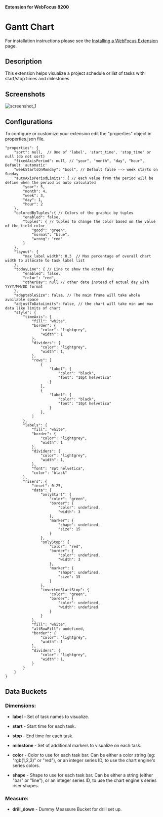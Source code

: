 #### Extension for WebFocus 8200

# Gantt Chart

For installation instructions please see the [Installing a WebFocus Extension](https://github.com/ibi/wf-extensions-chart/wiki/Installing-a-WebFocus-Extension) page.

## Description

This extension helps visualize a project schedule or list of tasks with start/stop times and milestones.

## Screenshots

![screenshot_1](https://github.com/ibi/wf-extensions-chart/blob/master/com.ibi.gantt/screenshots/1.png)

## Configurations

To configure or customize your extension edit the "properties" object in properties.json file.
	
	"properties": {
		"sort": null,  // One of 'label', 'start_time', 'stop_time' or null (do not sort)
		"fixedAxisPeriod": null, // "year", "month", "day", "hour", Default 'automatic'
		"weekStartsOnMonday": "bool", // Default false --> week starts on Sunday
		"autoAxisPeriodLimits": { // each value from the period will be define when the period is auto calculated
			"year": 5,
			"month": 4,
			"week": 3,
			"day": 1,
			"hour": 2
		},
		"coloredByTuples":{ // Colors of the graphic by tuples
			"enabled": false,
			"tuples": { // tuples to change the color based on the value of the field color
				"good": "green",
				"normal": "blue",
				"wrong": "red"
			}
		},
		"layout": {
			"max_label_width": 0.3  // Max percentage of overall chart width to allocate to task label list
		},
		"todayLine": { // Line to show the actual day
			"enabled": false,
			"color": "red",
			"otherDay": null // other date instead of actual day with YYYY/MM/DD format
		},
		"adaptableSize": false, // The main frame will take whole available space
		"adjustToDataLimits": false, // the chart will take min and max data like limits of chart
		"style": {
			"timeAxis": {
				"fill": "white",
				"border": {
					"color": "lightgrey",
					"width": 1
				},
				"dividers": {
					"color": "lightgrey",
					"width": 1,
				},
				"rows": [
					{
						"label": {
							"color": "black",
							"font": "10pt helvetica"
						}
					},
					{
						"label": {
							"color": "black",
							"font": "10pt helvetica"
						}
					},
				]
			},
			"labels": {
				"fill": "white",
				"border": {
					"color": "lightgrey",
					"width": 1
				},
				"dividers": {
					"color": "lightgrey",
					"width": 1,
				},
				"font": "8pt helvetica",
				"color": "black"
			},
			"risers": {
				"inset": 0.25,
				"data": {
					"onlyStart": {
						"color": "green",
						"border": {
							"color": undefined,
							"width": 3
						},
						"marker": {
							"shape": undefined,
							"size": 15
						}
					},
					"onlyStop": {
						"color": "red",
						"border": {
							"color": undefined,
							"width": 3
						},
						"marker": {
							"shape": undefined,
							"size": 15
						}
					},
					"invertedStartStop": {
						"color": "green",
						"border": {
							"color": undefined,
							"width": undefined
						}
					}
				},
				"fill": "white",
				"altRowFill": undefined,
				"border": {
					"color": "lightgrey",
					"width": 1
				},
				"dividers": {
					"color": "lightgrey",
					"width": 1,
				}
			}
		}
	}

## Data Buckets

### Dimensions:

* **label** - Set of task names to visualize.

* **start** - Start time for each task.

* **stop** - End time for each task.

* **milestone** - Set of additional markers to visualize on each task.

* **color** - Color to use for each task bar.  Can be either a color string (eg: "rgb(1,2,3)" or "red"), or an integer series ID, to use the chart engine's series colors.

* **shape** - Shape to use for each task bar.  Can be either a string (either "bar" or "line"), or an integer series ID, to use the chart engine's series riser shapes.

### Measure:

* **drill_down** - Dummy Meassure Bucket for drill set up.

